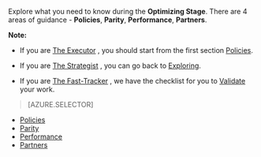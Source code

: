 Explore what you need to know during the **Optimizing Stage**. There are 4 areas of guidance - **Policies**, **Parity**, **Performance**, **Partners**.

**Note:**

- If you are [The Executor](/solutions/global-customer/target-personas/) , you should start from the first section [Policies](/solutions/global-customer/optimizing/guidance/policies/).

- If you are [The Strategist](/solutions/global-customer/target-personas/) , you can go back to [Exploring](/solutions/global-customer/optimizing/explore/policies/).

- If you are [The Fast-Tracker](/solutions/global-customer/target-personas/) , we have the checklist for you to [Validate](/solutions/global-customer/optimizing/validate/) your work.

> [AZURE.SELECTOR]
- [Policies](/solutions/global-customer/optimizing/guidance/policies/)
- [Parity](/solutions/global-customer/optimizing/guidance/parity/)
- [Performance](/solutions/global-customer/optimizing/guidance/performance/)
- [Partners](/solutions/global-customer/optimizing/guidance/partners/)